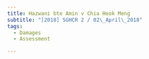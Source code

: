 ```yaml
---
title: Hazwani bte Amin v Chia Heok Meng 
subtitle: "[2018] SGHCR 2 / 02\_April\_2018"
tags:
  - Damages
  - Assessment

---
```


